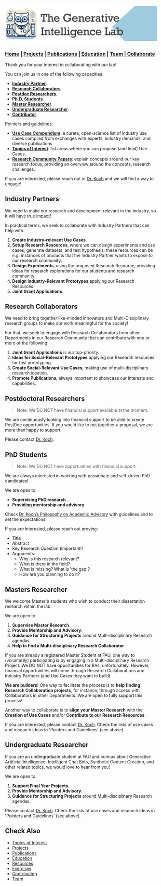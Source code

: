 ![GenI-Lab Banner](./images/genilab-banner.png)

### [Home](./index.md) | [Projects](./projects.md) | [Publications](./knowledge.md) | [Education](./knowledge.md#education) | [Team](./people.html) | [Collaborate](./collaborate.md)




Thank you for your interest in collaborating with our lab!

You can join us in one of the following capacities:

* [**Industry Partner**](#industry-partners).
* [**Research Collaborators**](#research-collaborators).
* [**Postdoc Researchers**](#postdoctoral-researchers).
* [**Ph.D. Students**](#phd-students).
* [**Master Researcher**](#master-researcher).
* [**Undergraduate Researcher**](#undergradute-researcher).
* [**Contributor**](./contribute.md).


Pointers and guidelines:
* [**Use Case Compendium**](https://docs.google.com/spreadsheets/d/1Ge2chxRrBjILHkZthtzymqAbs3TkwrGiMMge23zC8jA/edit?usp=sharing): a curate, open-science list of industry use cases compiled from exchanges with experts, industry demands, and diverse publications.
* [**Topics of Interest**](./projects.md#topics-of-interest): list areas where you can propose (and lead) Use Cases.
* [**Research Community Papers**](https://medium.com/generative-intelligence-lab/community-papers-series-ebacc91b47ea): explain concepts around our key research focus, providing an overview around the concepts, research challenges.

If you are interested, please reach out to [Dr. Koch](https://www.fau.edu/engineering/directory/faculty/koch/) and we will find a way to engage!


## Industry Partners

We need to make our research and development relevant to the industry, so it will have true impact!

In practical terms, we seek to collaborate with Industry Partners that can help with:

1. **Create Industry-relevant Use Cases**.
1. **Setup Research Resources**, where we can design experiments and use cases, generate datasets, and test hypothesis; these resources can be e.g. instances of products that the Industry Partner wants to expose to our research community.
1. **Design Experiments**, using the proposed Research Resource, providing ideas for research explorations for our students and research community.
1. **Design Industry-Relevant Prototypes** applying our Research Resources.
1. **Joint Grant Applications**.


## Research Collaborators

We need to bring together like-minded innovators and Multi-Disciplinary research groups to make our work meaningful for the society!

For that, we seek to engage with Research Collaborators from other Departments in our Research Community that can contribute with one or more of the following:

1. **Joint Grant Applications** is our top-priority.
1. **Ideas for Social-Relevant Prototypes** applying our Research resources for fast prototyping.
1. **Create Social-Relevant Use Cases**, making use of multi-disciplinary research ideation.
1. **Promote Publications**, always important to showcase our interests and capabilities.
    

## Postdoctoral Researchers

> Note: We DO NOT have financial support available at the moment.

We are continuously looking into financial support to be able to create PostDoc opportunities.
If you would like to put together a proposal, we are more than happy to support.

Please contact [Dr. Koch](https://www.fau.edu/engineering/directory/faculty/koch/).


## PhD Students

> Note: We DO NOT have opportunities with financial support. 

We are always interested in working with passionate and self-driven PhD candidates!

We are open to:
* **Supervising PhD research** .
* **Providing mentorship and advisory**.

Check [Dr. Koch’s Philosophy on Academic Advisory](http://www.fernandokoch.me/pages/advisory.html) with guidelines and to set the expectations.

If you are interested, please reach out proving:
* Title 
* Abstract
* Key Research Question (important!)
* Arguments: 
    * Why is this research relevant?
    * What is there in the field?
    * What is missing? What is 'the gap'?
    * How are you planning to do it?



## Masters Researcher

We welcome Master's students who wish to conduct their dissertation research within the lab. 

We are open to:
1. **Supervise Master Research**.
1. **Provide Mentorship and Advisory**.
1. **Guidance for Structuring Projects** around Multi-disciplinary Research agendas.
1. **Help to find a Multi-disciplinary Research Collaborator**


If you are already a registered Master Student at FAU, one way to (voluntarily) participating is by engaging in a Multi-disciplinary Research Project. We DO NOT have opportunities for RAs, unfortunately. However, financial opportunities will come through Research Collaborations and Industry Partners (and Use Cases they want to build).

**We are builders!**
One way to facilitate the process is to **help finding Research Collaboration projects**, for instance, through access with Collaborators in other Departments. We are open to fully support this process!

Another way to collaborate is to **align your Master Research** with the **Creation of Use Cases** and/or **Contribute to our Research Resources**.

If you are interested, please contact [Dr. Koch](https://www.fau.edu/engineering/directory/faculty/koch/). Check the lists of use cases and research ideas in 'Pointers and Guidelines' (see above).



## Undergraduate Researcher

If you are an undergraduate student at FAU and curious about Generative Artificial Intelligence, Intelligent Chat Bots, Synthetic Content Creation, and other related topics, we would love to hear from you! 

We are open to:
1. **Support Final Year Projects**.
1. **Provide Mentorship and Advisory**.
1. **Guidance for Structuring Projects** around Multi-disciplinary Research agendas.

Please contact [Dr. Koch](https://www.fau.edu/engineering/directory/faculty/koch/). Check the lists of use cases and research ideas in 'Pointers and Guidelines' (see above).



## Check Also

* [Topics of Interest](./projects.md#topics-of-interest)
* [Projects](./projects.md)
* [Publications](./knowledge.md#publications)
* [Education](./knowledge.md#education)
* [Resources](./projects.md#resources)
* [Exercises](./exercises.md)
* [Contributing](./contribute.md)
* [Team](./people.html)


